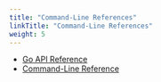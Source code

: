```yaml
---
title: "Command-Line References"
linkTitle: "Command-Line References"
weight: 5
---
```


* [Go API Reference](go-api/)
* [Command-Line Reference](command-line/)

